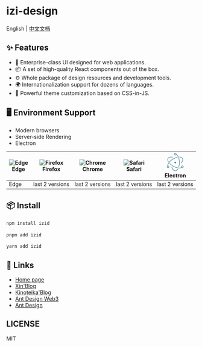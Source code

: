 # izi-design
English | [中文文档](https://github.com/Xin-FAS/izi-design/blob/main/README-ZH.md)
## ✨ Features
* 🌈 Enterprise-class UI designed for web applications.
* 📦 A set of high-quality React components out of the box.
* ⚙️ Whole package of design resources and development tools.
* 🌍 Internationalization support for dozens of languages.
* 🎨 Powerful theme customization based on CSS-in-JS.

## 🖥 Environment Support
* Modern browsers
* Server-side Rendering
* Electron

| ![Edge](https://raw.githubusercontent.com/alrra/browser-logos/master/src/edge/edge_48x48.png) <br> Edge | ![Firefox](https://raw.githubusercontent.com/alrra/browser-logos/master/src/firefox/firefox_48x48.png) <br> Firefox | ![Chrome](https://raw.githubusercontent.com/alrra/browser-logos/master/src/chrome/chrome_48x48.png) <br> Chrome | ![Safari](https://raw.githubusercontent.com/alrra/browser-logos/master/src/safari/safari_48x48.png) <br> Safari | ![Electron](https://raw.githubusercontent.com/alrra/browser-logos/master/src/electron/electron_48x48.png) <br> Electron |
|---|---|---|---|---|
| Edge | last 2 versions | last 2 versions | last 2 versions | last 2 versions |

## 📦 Install

```bash
npm install izid
```
```bash
pnpm add izid
```
```bash
yarn add izid
```

## 🔗 Links
* [Home page](https://xin-fas.github.io/izi-design-doc/)
* [Xin'Blog](https://xin-fas.github.io)
* [Kinoteika'Blog](https://blog.kinoteika.com)
* [Ant Design Web3](https://web3.ant.design/)
* [Ant Design](https://ant-design.antgroup.com/index-cn)

## LICENSE

MIT
